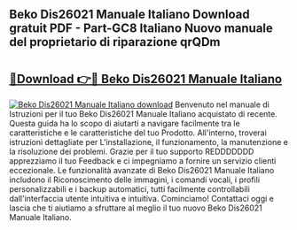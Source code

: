 ## Beko Dis26021 Manuale Italiano Download gratuit PDF - Part-GC8 Italiano Nuovo manuale del proprietario di riparazione qrQDm

# <h2><a href="http://dfbjl8.blite.top/?on=Beko+Dis26021+Manuale+Italiano">🔗Download 👉🔴 Beko Dis26021 Manuale Italiano</a></h2>

[![Beko Dis26021 Manuale Italiano download](https://i.imgur.com/lujVjoI.png)](http://dfbjl8.blite.top/?on=Beko+Dis26021+Manuale+Italiano)
Benvenuto nel manuale di Istruzioni per il tuo Beko Dis26021 Manuale Italiano acquistato di recente. Questa guida ha lo scopo di aiutarti a navigare facilmente tra le caratteristiche e le caratteristiche del tuo Prodotto. All'interno, troverai istruzioni dettagliate per L'installazione, il funzionamento, la manutenzione e la risoluzione dei problemi. Grazie per il tuo supporto REDDDDDDD apprezziamo il tuo Feedback e ci impegniamo a fornire un servizio clienti eccezionale. Le funzionalità avanzate di Beko Dis26021 Manuale Italiano includono il Riconoscimento delle immagini, i comandi vocali, i profili personalizzabili e i backup automatici, tutti facilmente controllabili dall'interfaccia utente intuitiva e intuitiva. Cominciamo! Contattaci oggi e lascia che ti aiutiamo a sfruttare al meglio il tuo nuovo Beko Dis26021 Manuale Italiano.
